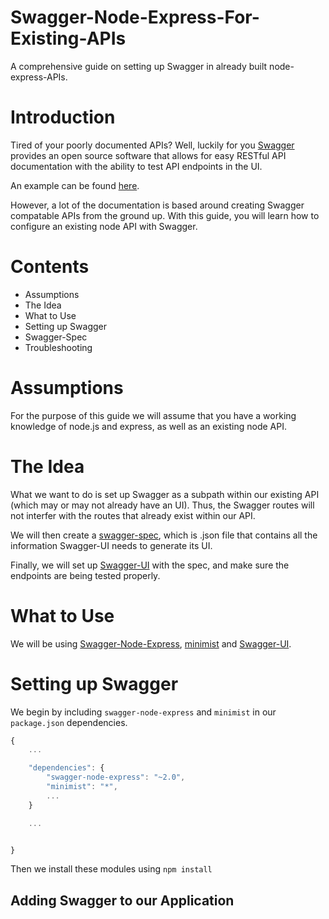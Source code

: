 # Swagger-Node-Express-For-Existing-APIs
A comprehensive guide on setting up Swagger in already built node-express-APIs.

# Introduction

Tired of your poorly documented APIs? Well, luckily for you [Swagger](http://swagger.io/) provides an open source software that allows for easy RESTful API documentation with the ability to test API endpoints in the UI. 

An example can be found [here](http://petstore.swagger.io/).

However, a lot of the documentation is based around creating Swagger compatable APIs from the ground up. 
With this guide, you will learn how to configure an existing node API with Swagger.

# Contents

* Assumptions
* The Idea
* What to Use
* Setting up Swagger
* Swagger-Spec
* Troubleshooting

# Assumptions

For the purpose of this guide we will assume that you have a working knowledge of node.js and express, as
well as an existing node API. 

# The Idea

What we want to do is set up Swagger as a subpath within our existing API (which may or may not already have 
an UI). Thus, the Swagger routes will not interfer with the routes that already exist within our API. 

We will then create a [swagger-spec](https://github.com/swagger-api/swagger-spec), which is .json file that contains
all the information Swagger-UI needs to generate its UI. 

Finally, we will set up [Swagger-UI](https://github.com/swagger-api/swagger-ui) with the spec, and make sure the endpoints are being tested properly. 

# What to Use

We will be using [Swagger-Node-Express](https://github.com/swagger-api/swagger-node-express), [minimist](https://www.npmjs.com/package/minimist) and [Swagger-UI](https://github.com/swagger-api/swagger-ui). 

# Setting up Swagger

We begin by including `swagger-node-express` and `minimist` in our `package.json` dependencies.

```javascript
{
	...

	"dependencies": {
		"swagger-node-express": "~2.0",
    	"minimist": "*",
    	...
	}

	...


}


```

Then we install these modules using `npm install`

## Adding Swagger to our Application

